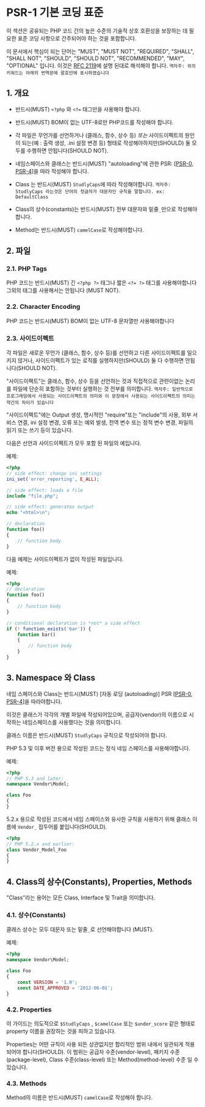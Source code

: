 # PSR-1 기본 코딩 표준

이 섹션은 공유되는 PHP 코드 간의 높은 수준의 기술적 상호 호환성을 보장하는 데 필요한 표준 코딩 사항으로 간주되어야 하는 것을 포함합니다.



이 문서에서 핵심이 되는 단어는 "MUST", "MUST NOT", "REQUIRED", "SHALL", "SHALL NOT", "SHOULD", "SHOULD NOT", "RECOMMENDED", "MAY", "OPTIONAL" 입니다. 
이것은 [RFC 2119]에 설명 된대로 해석해야 합니다.
`역자주: 위의 키워드는 아래의 번역문에 괄호안에 표시하였습니다`



[RFC 2119]: http://www.ietf.org/rfc/rfc2119.txt
[PSR-0]: https://github.com/php-fig/fig-standards/blob/master/accepted/PSR-0.md
[PSR-4]: https://github.com/php-fig/fig-standards/blob/master/accepted/PSR-4-autoloader.md

## 1. 개요

- 반드시(MUST) `<?php` 와 `<?=` 태그만을 사용해야 합니다.

- 반드시(MUST) BOM이 없는 UTF-8로만 PHP코드를 작성해야 합니다.

- 각 파일은 무언가를 선언하거나 (클래스, 함수, 상수 등) *또는* 사이드이펙트의 원인이 되는(예 : 출력 생성, .ini 설정 변경 등) 형태로 작성해야하지만(SHOULD) 둘 모두를 수행하면 안됩니다(SHOULD NOT).

- 네임스페이스와 클래스는 반드시(MUST) "autoloading"에 관한 PSR: [[PSR-0], [PSR-4]]을 따라 작성해야 합니다.

- Class 는 반드시(MUST) `StudlyCaps`에 따라 작성해야합니다. `역자주: StudlyCaps 라는것은 단어의 첫글자가 대문자인 규칙을 말합니다. ex: DefaultClass`

- Class의 상수(constants)는 반드시(MUST) 전부 대문자와 밑줄`_`만으로 작성해야합니다.

- Method는 반드시(MUST) `camelCase`로 작성해야합니다.

## 2. 파일

### 2.1. PHP Tags

PHP 코드는 반드시(MUST)  긴 `<?php ?>` 태그나  짧은 `<?= ?>` 태그를 사용해야합니다
그외의 태그를 사용해서는 안됩니다 (MUST NOT).

### 2.2. Character Encoding
PHP 코드는 반드시(MUST) BOM이 없는 UTF-8 문자열만 사용해야합니다

### 2.3. 사이드이펙트

각 파일은 새로운 무언가 (클래스, 함수, 상수 등)를 선언하고 다른 사이드이펙트를 일으키지 않거나,
사이드이펙트가 있는 로직를 실행하지만(SHOULD) 둘 다 수행하면 안됩니다(SHOULD NOT).

"사이드이펙트"는 클래스, 함수, 상수 등을 선언하는 것과 직접적으로 관련이없는 논리를 파일에 단순히 포함하는 것부터 실행하는 것 전부를 의미합니다.
`역자주: 일반적으로 프로그래밍에서 사용되는 사이드이펙트의 의미와 이 문장에서 사용되는 사이드이펙트의 의미는 약간의 차이가 있습니다`

"사이드이펙트"에는 Output 생성, 명시적인 "require"또는 "include"의 사용, 외부 서비스 연결, ini 설정 변경, 오류 또는 예외 발생, 전역 변수 또는 정적 변수 변경, 파일의 읽기 또는 쓰기 등이 있습니다.

다음은 선언과 사이드이펙트가 모두 포함 된 파일의 예입니다.

예제:

~~~php
<?php
// side effect: change ini settings
ini_set('error_reporting', E_ALL);

// side effect: loads a file
include "file.php";

// side effect: generates output
echo "<html>\n";

// declaration
function foo()
{
    // function body
}
~~~

다음 예제는 사이드이펙트가 없이 작성된 파일입니다.

예제:

~~~php
<?php
// declaration
function foo()
{
    // function body
}

// conditional declaration is *not* a side effect
if (! function_exists('bar')) {
    function bar()
    {
        // function body
    }
}
~~~

## 3. Namespace 와 Class 

네임 스페이스와 Class는 반드시(MUST) [자동 로딩 (autoloading)] PSR [[PSR-0], [PSR-4]]을 따라야합니다.

이것은 클래스가 각각의 개별 파일에 작성되어있으며, 공급자(vendor)의 이름으로 시작하는 네임스페이스를 사용했다는 것을 의미합니다. 

클래스 이름은 반드시(MUST) `StudlyCaps` 규칙으로 작성되어야 합니다.

PHP 5.3 및 이후 버전 용으로 작성된 코드는 정식 네임 스페이스를 사용해야합니다.

예제:

~~~php
<?php
// PHP 5.3 and later:
namespace Vendor\Model;

class Foo
{
}
~~~


5.2.x 용으로 작성된 코드에서 네임 스페이스와 유사한 규칙을 사용하기 위해
클래스 이름에 `Vendor_` 접두어를 붙입니다(SHOULD).



~~~php
<?php
// PHP 5.2.x and earlier:
class Vendor_Model_Foo
{
}
~~~

## 4. Class의 상수(Constants), Properties, Methods

"Class"라는 용어는 모든 Class, Interface 및 Trait을 의미합니다.


### 4.1. 상수(Constants)

클래스 상수는 모두 대문자 또는 밑줄`_`로 선언해야합니다 (MUST).

예제:

~~~php
<?php
namespace Vendor\Model;

class Foo
{
    const VERSION = '1.0';
    const DATE_APPROVED = '2012-06-01';
}
~~~

### 4.2. Properties

이 가이드는 의도적으로 `$StudlyCaps` , `$camelCase` 또는 `$under_score` 같은 형태로 property 이름을 권장하는 것을 피하고 있습니다.

Properties는 어떤 규칙이 사용 되든 상관없지만 합리적인 범위 내에서 일관되게 적용되어야 합니다(SHOULD).
이 범위는 공급자 수준(vendor-level), 패키지 수준(package-level), Class 수준(class-level) 또는 Method(method-level) 수준 일 수 있습니다.

### 4.3. Methods

Method의 이름은 반드시(MUST) `camelCase`로 작성해야 합니다.
